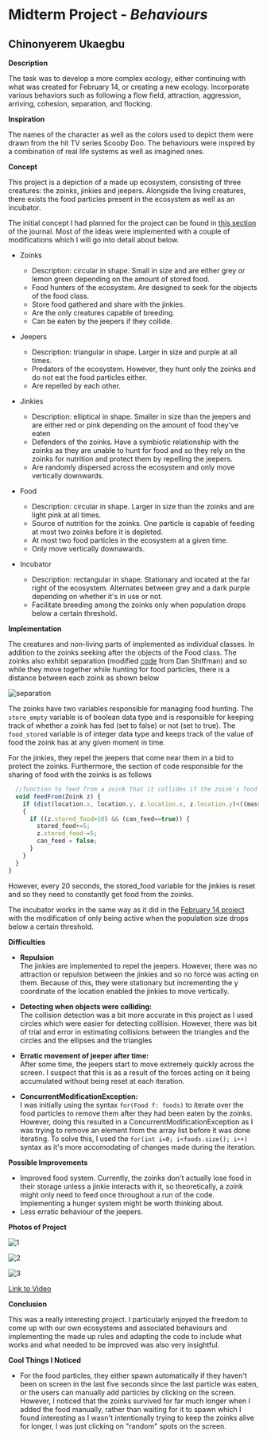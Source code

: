 # Midterm Project - *Behaviours*

## Chinonyerem Ukaegbu


**Description**

The task was to develop a more complex ecology, either continuing with what was created for February 14, or creating a new ecology. Incorporate various behaviors such as following a flow field, attraction, aggression, arriving, cohesion, separation, and flocking.

**Inspiration**

The names of the character as well as the colors used to depict them were drawn from the hit TV series Scooby Doo. The behaviours were inspired by a combination of real life systems as well as imagined ones.

**Concept**

This project is a depiction of a made up ecosystem, consisting of three creatures: the zoinks, jinkies and jeepers. Alongside the living creatures, there exists the food particles present in the ecosystem as well as an incubator.

The initial concept I had planned for the project can be found in [this section](https://github.com/ChinoUkaegbu/RobotaPsyche/blob/main/midterm/journal.md#27th-february-2022) of the journal. Most of the ideas were implemented with a couple of modifications which I will go into detail about below.

+ Zoinks
   - Description: circular in shape. Small in size and are either grey or lemon green depending on the amount of stored food.
   - Food hunters of the ecosystem. Are designed to seek for the objects of the food class.
   - Store food gathered and share with the jinkies.
   - Are the only creatures capable of breeding.
   - Can be eaten by the jeepers if they collide.

+ Jeepers
   - Description: triangular in shape. Larger in size and purple at all times.
   - Predators of the ecosystem. However, they hunt only the zoinks and do not eat the food particles either.
   - Are repelled by each other.

+ Jinkies
   - Description: elliptical in shape. Smaller in size than the jeepers and are either red or pink depending on the amount of food they've eaten
   - Defenders of the zoinks. Have a symbiotic relationship with the zoinks as they are unable to hunt for food and so they rely on the zoinks for nutrition and protect them by repelling the jeepers.
   - Are randomly dispersed across the ecosystem and only move vertically downwards.

+ Food
   - Description: circular in shape. Larger in size than the zoinks and are light pink at all times.
   - Source of nutrition for the zoinks. One particle is capable of feeding at most two zoinks before it is depleted.
   - At most two food particles in the ecosystem at a given time.
   - Only move vertically downawards.

+ Incubator
   - Description: rectangular in shape. Stationary and located at the far right of the ecosystem. Alternates between grey and a dark purple depending on whether it's in use or not.
   - Facilitate breeding among the zoinks only when population drops below a certain threshold.


**Implementation**

The creatures and non-living parts of implemented as individual classes. In addition to the zoinks seeking after the objects of the Food class. The zoinks also exhibit separation (modified [code](https://github.com/nature-of-code/noc-examples-processing/tree/master/chp06_agents/NOC_6_07_Separation) from Dan Shiffman) and so while they move together while hunting for food particles, there is a distance between each zoink as shown below

![separation](media/separation.png)

The zoinks have two variables responsible for managing food hunting. The ```store_empty``` variable is of boolean data type and is responsible for keeping track of whether a zoink has fed (set to false) or not (set to true). The ```food_stored``` variable is of integer data type and keeps track of the value of food the zoink has at any given moment in time.

For the jinkies, they repel the jeepers that come near them in a bid to protect the zoinks. Furthermore, the section of code responsible for the sharing of food with the zoinks is as follows

```js
  //function to feed from a zoink that it collides if the zoink's food level hasn't dropped below 10 and if the jinkie is able to feed
  void feedFrom(Zoink z) {
    if (dist(location.x, location.y, z.location.x, z.location.y)<((mass*8)+z.r))
    {
      if ((z.stored_food>10) && (can_feed==true)) {
        stored_food+=5;
        z.stored_food-=5;
        can_feed = false;
      }
    }
  }
}
```

However, every 20 seconds, the stored_food variable for the jinkies is reset and so they need to constantly get food from the zoinks.

The incubator works in the same way as it did in the [February 14 project](https://github.com/ChinoUkaegbu/RobotaPsyche/tree/main/February14) with the modification of only being active when the population size drops below a certain threshold.

**Difficulties**

+ **Repulsion**\
The jinkies are implemented to repel the jeepers. However, there was no attraction or repulsion between the jinkies and so no force was acting on them. Because of this, they were stationary but incrementing the y coordinate of the location enabled the jinkies to move vertically.

+ **Detecting when objects were colliding:**\
The collision detection was a bit more accurate in this project as I used circles which were easier for detecting colllision. However, there was bit of trial and error in estimating collisions between the triangles and the circles and the ellipses and the triangles

+ **Erratic movement of jeeper after time:**\
After some time, the jeepers start to move extremely quickly across the screen. I suspect that this is as a result of the forces acting on it being accumulated without being reset at each iteration.

+ **ConcurrentModificationException:**\
I was initially using the syntax ```for(Food f: foods)``` to iterate over the food particles to remove them after they had been eaten by the zoinks. However, doing this resulted in a ConcurrentModificationException as I was trying to remove an element from the array list before it was done iterating. To solve this, I used the ```for(int i=0; i<foods.size(); i++)``` syntax as it's more accomodating of changes made during the iteration.

**Possible Improvements**

+ Improved food system. Currently, the zoinks don't actually lose food in their storage unless a jinkie interacts with it, so theoretically, a zoink might only need to feed once throughout a run of the code. Implementing a hunger system might be worth thinking about.
+ Less erratic behaviour of the jeepers.

**Photos of Project**

![1](media/demo_1.png)

![2](media/demo_2.png)

![3](media/demo_3.png)

[Link to Video](https://youtu.be/xJ4EKzne_9Y)

**Conclusion**

This was a really interesting project. I particularly enjoyed the freedom to come up with our own ecosystems and associated behaviours and implementing the made up rules and adapting the code to include what works and what needed to be improved was also very insightful.

**Cool Things I Noticed**

+ For the food particles, they either spawn automatically if they haven't been on screen in the last five seconds since the last particle was eaten, or the users can manually add particles by clicking on the screen. However, I noticed that the zoinks survived for far much longer when I added the food manually, rather than waiting for it to spawn which I found interesting as I wasn't intentionally trying to keep the zoinks alive for longer, I was just clicking on "random" spots on the screen.
